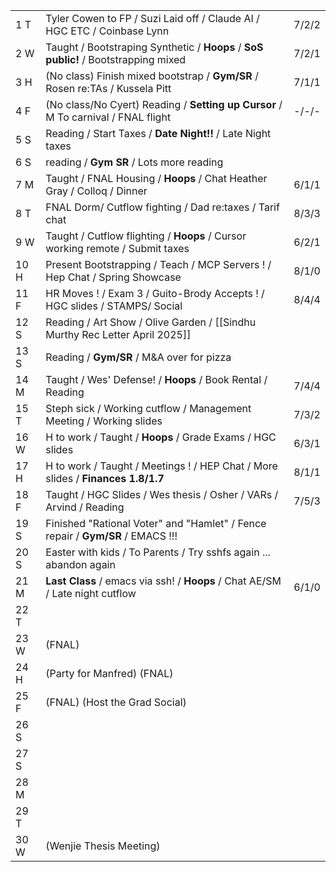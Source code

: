 |      |                                                                                     |       |
| ---- | ----------------------------------------------------------------------------------- | ----- |
| 1  T | Tyler Cowen to FP / Suzi Laid off / Claude AI / HGC ETC / Coinbase Lynn             | 7/2/2 |
| 2  W | Taught / Bootstraping Synthetic / **Hoops** / **SoS public!** / Bootstrapping mixed | 7/2/1 |
| 3  H | (No class) Finish mixed bootstrap / **Gym/SR** / Rosen re:TAs / Kussela Pitt        | 7/1/1 |
| 4  F | (No class/No Cyert) Reading / **Setting up Cursor** / M To carnival / FNAL flight   | -/-/- |
| 5  S | Reading / Start Taxes / **Date Night!!** / Late Night taxes                         |       |
| 6  S | reading / **Gym SR** / Lots more reading                                            |       |
| 7  M | Taught / FNAL Housing /  **Hoops** / Chat Heather Gray / Colloq / Dinner            | 6/1/1 |
| 8  T | FNAL Dorm/ Cutflow fighting / Dad re:taxes / Tarif chat                             | 8/3/3 |
| 9  W | Taught / Cutflow flighting / **Hoops** / Cursor working remote / Submit taxes       | 6/2/1 |
| 10 H | Present Bootstrapping / Teach / MCP Servers ! / Hep Chat / Spring Showcase          | 8/1/0 |
| 11 F | HR Moves ! / Exam 3 / Guito-Brody Accepts ! / HGC slides / STAMPS/ Social           | 8/4/4 |
| 12 S | Reading / Art Show / Olive Garden / [[Sindhu Murthy Rec Letter April 2025]]         |       |
| 13 S | Reading / **Gym/SR** / M&A over for pizza                                           |       |
| 14 M | Taught / Wes' Defense!  / **Hoops** / Book Rental / Reading                         | 7/4/4 |
| 15 T | Steph sick / Working cutflow / Management Meeting / Working slides                  | 7/3/2 |
| 16 W | H to work / Taught / **Hoops** / Grade Exams / HGC slides                           | 6/3/1 |
| 17 H | H to work / Taught / Meetings ! / HEP Chat / More slides / **Finances 1.8/1.7**     | 8/1/1 |
| 18 F | Taught / HGC Slides / Wes thesis / Osher / VARs / Arvind / Reading                  | 7/5/3 |
| 19 S | Finished "Rational Voter" and "Hamlet" / Fence repair / **Gym/SR** / EMACS !!!      |       |
| 20 S | Easter with kids / To Parents / Try sshfs again ... abandon again                   |       |
| 21 M | **Last Class** / emacs via ssh! / **Hoops** / Chat AE/SM / Late night cutflow       | 6/1/0 |
| 22 T |                                                                                     |       |
| 23 W | (FNAL)                                                                              |       |
| 24 H | (Party for Manfred) (FNAL)                                                          |       |
| 25 F | (FNAL) (Host the Grad Social)                                                       |       |
| 26 S |                                                                                     |       |
| 27 S |                                                                                     |       |
| 28 M |                                                                                     |       |
| 29 T |                                                                                     |       |
| 30 W | (Wenjie Thesis Meeting)                                                             |       |

